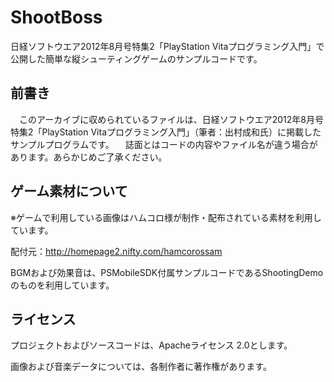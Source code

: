 # ShootBoss

日経ソフトウエア2012年8月号特集2「PlayStation Vitaプログラミング入門」で公開した簡単な縦シューティングゲームのサンプルコードです。

## 前書き

　このアーカイブに収められているファイルは、日経ソフトウエア2012年8月号特集2「PlayStation Vitaプログラミング入門」（筆者：出村成和氏）に掲載したサンプルプログラムです。
　誌面とはコードの内容やファイル名が違う場合があります。あらかじめご了承ください。

## ゲーム素材について

※ゲームで利用している画像はハムコロ様が制作・配布されている素材を利用しています。

配付元：http://homepage2.nifty.com/hamcorossam

BGMおよび効果音は、PSMobileSDK付属サンプルコードであるShootingDemoのものを利用しています。

## ライセンス

プロジェクトおよびソースコードは、Apacheライセンス 2.0とします。

画像および音楽データについては、各制作者に著作権があります。
